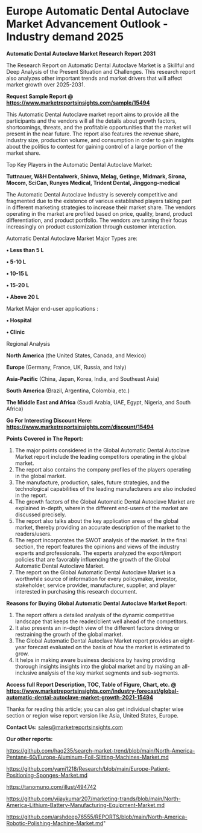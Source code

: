  # Europe Automatic Dental Autoclave Market Advancement Outlook - Industry demand 2025

<strong>Automatic Dental Autoclave Market Research Report 2031</strong>

The Research Report on Automatic Dental Autoclave Market is a Skillful and Deep Analysis of the Present Situation and Challenges. This research report also analyzes other important trends and market drivers that will affect market growth over 2025-2031.

<strong>Request Sample Report @ <a href=https://www.marketreportsinsights.com/sample/15494>https://www.marketreportsinsights.com/sample/15494</a></strong>

This Automatic Dental Autoclave market report aims to provide all the participants and the vendors will all the details about growth factors, shortcomings, threats, and the profitable opportunities that the market will present in the near future. The report also features the revenue share, industry size, production volume, and consumption in order to gain insights about the politics to contest for gaining control of a large portion of the market share.

Top Key Players in the Automatic Dental Autoclave Market:

<strong>Tuttnauer, W&H Dentalwerk, Shinva, Melag, Getinge, Midmark, Sirona, Mocom, SciCan, Runyes Medical, Trident Dental, Jinggong-medical</strong>

The Automatic Dental Autoclave Industry is severely competitive and fragmented due to the existence of various established players taking part in different marketing strategies to increase their market share. The vendors operating in the market are profiled based on price, quality, brand, product differentiation, and product portfolio. The vendors are turning their focus increasingly on product customization through customer interaction.

Automatic Dental Autoclave Market Major Types are:

<strong>• Less than 5 L

• 5-10 L

• 10-15 L

• 15-20 L

• Above 20 L</strong>

Market Major end-user applications :

<strong>• Hospital

• Clinic</strong>

Regional Analysis

</u><strong><b>North America</b></strong> (the United States, Canada, and Mexico)

<strong><b>Europe </b></strong>(Germany, France, UK, Russia, and Italy)

<strong><b>Asia-Pacific</b></strong> (China, Japan, Korea, India, and Southeast Asia)

<strong><b>South America</b></strong> (Brazil, Argentina, Colombia, etc.)

<strong><b>The Middle East and Africa</b></strong> (Saudi Arabia, UAE, Egypt, Nigeria, and South Africa)

<strong>Go For Interesting Discount Here: <a href=https://www.marketreportsinsights.com/discount/15494>https://www.marketreportsinsights.com/discount/15494</a></strong>

<strong>Points Covered in The Report:</strong>
<ol>
  <li>The major points considered in the Global Automatic Dental Autoclave Market report include the leading competitors operating in the global market.</li>
  <li>The report also contains the company profiles of the players operating in the global market.</li>
  <li>The manufacture, production, sales, future strategies, and the technological capabilities of the leading manufacturers are also included in the report.</li>
  <li>The growth factors of the Global Automatic Dental Autoclave Market are explained in-depth, wherein the different end-users of the market are discussed precisely.</li>
  <li>The report also talks about the key application areas of the global market, thereby providing an accurate description of the market to the readers/users.</li>
  <li>The report incorporates the SWOT analysis of the market. In the final section, the report features the opinions and views of the industry experts and professionals. The experts analyzed the export/import policies that are favorably influencing the growth of the Global Automatic Dental Autoclave Market.</li>
  <li>The report on the Global Automatic Dental Autoclave Market is a worthwhile source of information for every policymaker, investor, stakeholder, service provider, manufacturer, supplier, and player interested in purchasing this research document.</li>
</ol>
<strong>Reasons for Buying Global Automatic Dental Autoclave Market Report:</strong>

<ol>
  <li>The report offers a detailed analysis of the dynamic competitive landscape that keeps the reader/client well ahead of the competitors.</li>
  <li>It also presents an in-depth view of the different factors driving or restraining the growth of the global market.</li>
  <li>The Global Automatic Dental Autoclave Market report provides an eight-year forecast evaluated on the basis of how the market is estimated to grow.</li>
  <li>It helps in making aware business decisions by having providing thorough insights insights into the global market and by making an all-inclusive analysis of the key market segments and sub-segments.</li>
</ol>
<strong>Access full Report Description, TOC, Table of Figure, Chart, etc. @ <a href=https://www.marketreportsinsights.com/industry-forecast/global-automatic-dental-autoclave-market-growth-2021-15494>https://www.marketreportsinsights.com/industry-forecast/global-automatic-dental-autoclave-market-growth-2021-15494</a></strong>


Thanks for reading this article; you can also get individual chapter wise section or region wise report version like Asia, United States, Europe.

<strong>Contact Us:</strong>
sales@marketreportsinsights.com

<strong>Our other reports:</strong>

<a href=https://github.com/haq235/search-market-trend/blob/main/North-America-Pentane-60/Europe-Aluminum-Foil-Slitting-Machines-Market.md>https://github.com/haq235/search-market-trend/blob/main/North-America-Pentane-60/Europe-Aluminum-Foil-Slitting-Machines-Market.md</a>

<a href=https://github.com/yami1218/Research/blob/main/Europe-Patient-Positioning-Sponges-Market.md>https://github.com/yami1218/Research/blob/main/Europe-Patient-Positioning-Sponges-Market.md</a>

<a href=https://tanomuno.com/illust/494742>https://tanomuno.com/illust/494742</a>

<a href=https://github.com/vijaykumar207/marketing-trands/blob/main/North-America-Lithium-Battery-Manufacturing-Equipment-Market.md>https://github.com/vijaykumar207/marketing-trands/blob/main/North-America-Lithium-Battery-Manufacturing-Equipment-Market.md</a>

<a href=https://github.com/arshdeep76555/REPORTS/blob/main/North-America-Robotic-Polishing-Machine-Market.md>https://github.com/arshdeep76555/REPORTS/blob/main/North-America-Robotic-Polishing-Machine-Market.md</a>"
